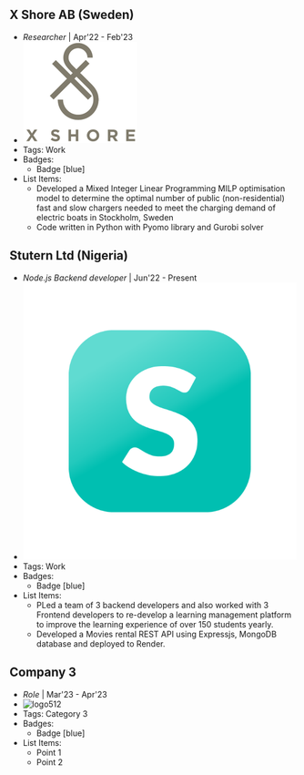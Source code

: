 ## X Shore AB (Sweden)
- *Researcher* | Apr'22 - Feb'23
- ![logo512](../assets/xshore.png)
- Tags: Work
- Badges:
  - Badge [blue]
- List Items:
  - Developed a Mixed Integer Linear Programming MILP optimisation model to determine the optimal number of public (non-residential) fast and slow chargers needed to meet the charging demand of electric boats in Stockholm, Sweden
  - Code written in Python with Pyomo library and Gurobi solver

## Stutern Ltd (Nigeria)
- *Node.js Backend developer* | Jun'22 - Present
- ![logo512](../assets/stuternlogo.png)
- Tags: Work
- Badges:
  - Badge [blue]
- List Items:
  - PLed a team of 3 backend developers and also worked with 3 Frontend developers to re-develop a learning management platform to improve the learning experience of over 150 students yearly.
  - Developed a Movies rental REST API using Expressjs, MongoDB database and deployed to Render.

## Company 3
- *Role* | Mar'23 - Apr'23
- ![logo512](../assets/logo512.png)
- Tags: Category 3
- Badges:
  - Badge [blue]
- List Items:
  - Point 1
  - Point 2
